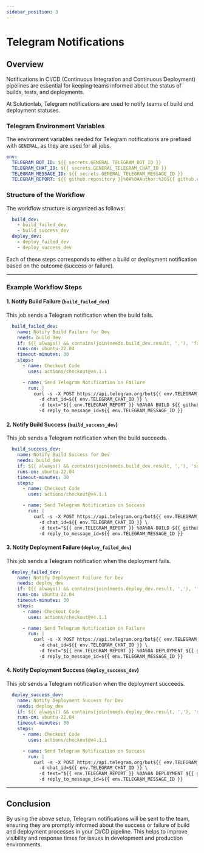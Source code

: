 ```yaml
---
sidebar_position: 3
---
```


# Telegram Notifications

## Overview

Notifications in CI/CD (Continuous Integration and Continuous Deployment) pipelines are essential for keeping teams informed about the status of builds, tests, and deployments.

At Solutionlab, Telegram notifications are used to notify teams of build and deployment statuses.

### Telegram Environment Variables

The environment variables needed for Telegram notifications are prefixed with `GENERAL`, as they are used for all jobs.

```yaml
env:
  TELEGRAM_BOT_ID: ${{ secrets.GENERAL_TELEGRAM_BOT_ID }}
  TELEGRAM_CHAT_ID: ${{ secrets.GENERAL_TELEGRAM_CHAT_ID }}
  TELEGRAM_MESSAGE_ID: ${{ secrets.GENERAL_TELEGRAM_MESSAGE_ID }}
  TELEGRAM_REPORT: ${{ github.repository }}%0A%0AAuthor:%20${{ github.event.pusher.name }}%0ACommits:%20${{ github.event.commits[0].message }}
```

### Structure of the Workflow

The workflow structure is organized as follows:

```yaml
  build_dev:
    - build_failed_dev
    - build_success_dev
  deploy_dev:
    - deploy_failed_dev
    - deploy_success_dev
```

Each of these steps corresponds to either a build or deployment notification based on the outcome (success or failure).

---

### Example Workflow Steps

#### 1. Notify Build Failure (`build_failed_dev`)

This job sends a Telegram notification when the build fails.

```yaml
  build_failed_dev:
    name: Notify Build Failure for Dev
    needs: build_dev
    if: ${{ always() && contains(join(needs.build_dev.result, ','), 'failure') }}
    runs-on: ubuntu-22.04
    timeout-minutes: 30
    steps:
      - name: Checkout Code
        uses: actions/checkout@v4.1.1

      - name: Send Telegram Notification on Failure
        run: |
          curl -s -X POST https://api.telegram.org/bot${{ env.TELEGRAM_BOT_ID }}/sendMessage \
            -d chat_id=${{ env.TELEGRAM_CHAT_ID }} \
            -d text="${{ env.TELEGRAM_REPORT }} %0A%0A BUILD ${{ github.head_ref || github.ref_name }} FAILED" \
            -d reply_to_message_id=${{ env.TELEGRAM_MESSAGE_ID }}
```

#### 2. Notify Build Success (`build_success_dev`)

This job sends a Telegram notification when the build succeeds.

```yaml
  build_success_dev:
    name: Notify Build Success for Dev
    needs: build_dev
    if: ${{ always() && contains(join(needs.build_dev.result, ','), 'success') }}
    runs-on: ubuntu-22.04
    timeout-minutes: 30
    steps:
      - name: Checkout Code
        uses: actions/checkout@v4.1.1

      - name: Send Telegram Notification on Success
        run: |
          curl -s -X POST https://api.telegram.org/bot${{ env.TELEGRAM_BOT_ID }}/sendMessage \
            -d chat_id=${{ env.TELEGRAM_CHAT_ID }} \
            -d text="${{ env.TELEGRAM_REPORT }} %0A%0A BUILD ${{ github.head_ref || github.ref_name }} SUCCESSFUL" \
            -d reply_to_message_id=${{ env.TELEGRAM_MESSAGE_ID }}
```

#### 3. Notify Deployment Failure (`deploy_failed_dev`)

This job sends a Telegram notification when the deployment fails.

```yaml
  deploy_failed_dev:
    name: Notify Deployment Failure for Dev
    needs: deploy_dev
    if: ${{ always() && contains(join(needs.deploy_dev.result, ','), 'failure') }}
    runs-on: ubuntu-22.04
    timeout-minutes: 30
    steps:
      - name: Checkout Code
        uses: actions/checkout@v4.1.1

      - name: Send Telegram Notification on Failure
        run: |
          curl -s -X POST https://api.telegram.org/bot${{ env.TELEGRAM_BOT_ID }}/sendMessage \
            -d chat_id=${{ env.TELEGRAM_CHAT_ID }} \
            -d text="${{ env.TELEGRAM_REPORT }} %0A%0A DEPLOYMENT ${{ github.head_ref || github.ref_name }} FAILED" \
            -d reply_to_message_id=${{ env.TELEGRAM_MESSAGE_ID }}
```

#### 4. Notify Deployment Success (`deploy_success_dev`)

This job sends a Telegram notification when the deployment succeeds.

```yaml
  deploy_success_dev:
    name: Notify Deployment Success for Dev
    needs: deploy_dev
    if: ${{ always() && contains(join(needs.deploy_dev.result, ','), 'success') }}
    runs-on: ubuntu-22.04
    timeout-minutes: 30
    steps:
      - name: Checkout Code
        uses: actions/checkout@v4.1.1

      - name: Send Telegram Notification on Success
        run: |
          curl -s -X POST https://api.telegram.org/bot${{ env.TELEGRAM_BOT_ID }}/sendMessage \
            -d chat_id=${{ env.TELEGRAM_CHAT_ID }} \
            -d text="${{ env.TELEGRAM_REPORT }} %0A%0A DEPLOYMENT ${{ github.head_ref || github.ref_name }} SUCCESSFUL" \
            -d reply_to_message_id=${{ env.TELEGRAM_MESSAGE_ID }}
```

---

## Conclusion

By using the above setup, Telegram notifications will be sent to the team, ensuring they are promptly informed about the success or failure of build and deployment processes in your CI/CD pipeline. This helps to improve visibility and response times for issues in development and production environments.


